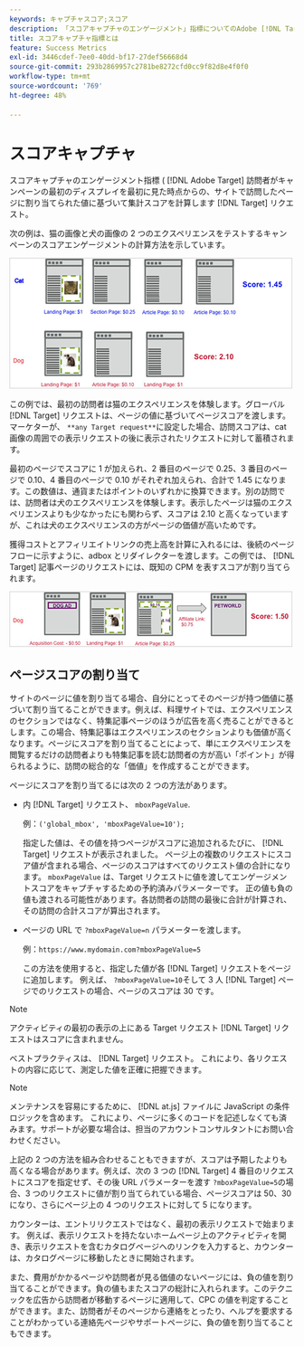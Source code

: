 ```yaml
---
keywords: キャプチャスコア;スコア
description: 「スコアキャプチャのエンゲージメント」指標についてのAdobe [!DNL Target] サイトで訪問したページに割り当てられた値に基づいて集計スコアを計算します。
title: スコアキャプチャ指標とは
feature: Success Metrics
exl-id: 3446cdef-7ee0-40dd-bf17-27def56668d4
source-git-commit: 293b2869957c2781be8272cfd0cc9f82d8e4f0f0
workflow-type: tm+mt
source-wordcount: '769'
ht-degree: 48%

---
```


# スコアキャプチャ

スコアキャプチャのエンゲージメント指標 ( [!DNL Adobe Target] 訪問者がキャンペーンの最初のディスプレイを最初に見た時点からの、サイトで訪問したページに割り当てられた値に基づいて集計スコアを計算します [!DNL Target] リクエスト。

次の例は、猫の画像と犬の画像の 2 つのエクスペリエンスをテストするキャンペーンのスコアエンゲージメントの計算方法を示しています。

![example_score 画像](assets/example_score.png)

この例では、最初の訪問者は猫のエクスペリエンスを体験します。グローバル [!DNL Target] リクエストは、ページの値に基づいてページスコアを渡します。 マーケターが、 `**any Target request**`に設定した場合、訪問スコアは、cat 画像の周囲での表示リクエストの後に表示されたリクエストに対して蓄積されます。

最初のページでスコアに 1 が加えられ、2 番目のページで 0.25、3 番目のページで 0.10、4 番目のページで 0.10 がそれぞれ加えられ、合計で 1.45 になります。この数値は、通貨またはポイントのいずれかに換算できます。別の訪問では、訪問者は犬のエクスペリエンスを体験します。表示したページは猫のエクスペリエンスよりも少なかったにも関わらず、スコアは 2.10 と高くなっていますが、これは犬のエクスペリエンスの方がページの価値が高いためです。

獲得コストとアフィリエイトリンクの売上高を計算に入れるには、後続のページフローに示すように、adbox とリダイレクターを渡します。この例では、 [!DNL Target] 記事ページのリクエストには、既知の CPM を表すスコアが割り当てられます。

![example_score2 画像](assets/example_score2.png)

## ページスコアの割り当て

サイトのページに値を割り当てる場合、自分にとってそのページが持つ価値に基づいて割り当てることができます。例えば、料理サイトでは、エクスペリエンスのセクションではなく、特集記事ページのほうが広告を高く売ることができるとします。この場合、特集記事はエクスペリエンスのセクションよりも価値が高くなります。ページにスコアを割り当てることによって、単にエクスペリエンスを閲覧するだけの訪問者よりも特集記事を読む訪問者の方が高い「ポイント」が得られるように、訪問の総合的な「価値」を作成することができます。

ページにスコアを割り当てるには次の 2 つの方法があります。

* 内 [!DNL Target] リクエスト、 `mboxPageValue`.

   例：`('global_mbox', 'mboxPageValue=10');`

   指定した値は、その値を持つページがスコアに追加されるたびに、 [!DNL Target] リクエストが表示されました。 ページ上の複数のリクエストにスコア値が含まれる場合、ページのスコアはすべてのリクエスト値の合計になります。 `mboxPageValue` は、Target リクエストに値を渡してエンゲージメントスコアをキャプチャするための予約済みパラメーターです。 正の値も負の値も渡される可能性があります。各訪問者の訪問の最後に合計が計算され、その訪問の合計スコアが算出されます。

* ページの URL で `?mboxPageValue=n` パラメーターを渡します。

   例：`https://www.mydomain.com?mboxPageValue=5`

   この方法を使用すると、指定した値が各 [!DNL Target] リクエストをページに追加します。 例えば、 `?mboxPageValue=10`そして 3 人 [!DNL Target] ページでのリクエストの場合、ページのスコアは 30 です。

>[!NOTE]
>
>アクティビティの最初の表示の上にある Target リクエスト [!DNL Target] リクエストはスコアに含まれません。

ベストプラクティスは、 [!DNL Target] リクエスト。 これにより、各リクエストの内容に応じて、測定した値を正確に把握できます。

>[!NOTE]
>
>メンテナンスを容易にするために、 [!DNL at.js] ファイルに JavaScript の条件ロジックを含めます。 これにより、ページに多くのコードを記述しなくても済みます。サポートが必要な場合は、担当のアカウントコンサルタントにお問い合わせください。

上記の 2 つの方法を組み合わせることもできますが、スコアは予期したよりも高くなる場合があります。例えば、次の 3 つの [!DNL Target] 4 番目のリクエストにスコアを指定せず、その後 URL パラメーターを渡す `?mboxPageValue=5`の場合、3 つのリクエストに値が割り当てられている場合、ページスコアは 50、30 になり、さらにページ上の 4 つのリクエストに対して 5 になります。

カウンターは、エントリリクエストではなく、最初の表示リクエストで始まります。 例えば、表示リクエストを持たないホームページ上のアクティビティを開き、表示リクエストを含むカタログページへのリンクを入力すると、カウンターは、カタログページに移動したときに開始されます。

また、費用がかかるページや訪問者が見る価値のないページには、負の値を割り当てることができます。負の値もまたスコアの総計に入れられます。このテクニックを広告から訪問者が移動するページに適用して、CPC の値を判定することができます。また、訪問者がそのページから連絡をとったり、ヘルプを要求することがわかっている連絡先ページやサポートページに、負の値を割り当てることもできます。
